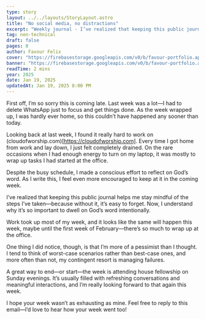 ```yaml
---
type: story
layout: ../../layouts/StoryLayout.astro
title: "No social media, no distractions"
excerpt: "Weekly journal - I’ve realized that keeping this public journal helps me stay mindful of the steps I’ve taken—because without it, it’s easy to forget."
tag: non-technical
draft: false
pages: 0
author: Favour Felix
cover: "https://firebasestorage.googleapis.com/v0/b/favour-portfolio.appspot.com/o/stories%2Fno-social-media.jpg?alt=media&token=dbb32fe2-d517-44fb-9290-1636db548978"
banner: "https://firebasestorage.googleapis.com/v0/b/favour-portfolio.appspot.com/o/stories%2Fno-social-media.jpg?alt=media&token=dbb32fe2-d517-44fb-9290-1636db548978"
readTime: 2 mins
year: 2025
date: Jan 19, 2025
updatedAt: Jan 19, 2025 8:00 PM
---
```


First off, I’m so sorry this is coming late. Last week was a lot—I had to delete WhatsApp just to focus and get things done. As the week wrapped up, I was hardly ever home, so this couldn’t have happened any sooner than today.

Looking back at last week, I found it really hard to work on (cloudofworship.com)[https://cloudofworship.com]. Every time I got home from work and lay down, I just felt completely drained. On the rare occasions when I had enough energy to turn on my laptop, it was mostly to wrap up tasks I had started at the office.

Despite the busy schedule, I made a conscious effort to reflect on God’s word. As I write this, I feel even more encouraged to keep at it in the coming week. 

I’ve realized that keeping this public journal helps me stay mindful of the steps I’ve taken—because without it, it’s easy to forget. Now, I understand why it’s so important to dwell on God’s word intentionally.

Work took up most of my week, and it looks like the same will happen this week, maybe until the first week of February—there’s so much to wrap up at the office. 

One thing I did notice, though, is that I’m more of a pessimist than I thought. I tend to think of worst-case scenarios rather than best-case ones, and more often than not, my contingent resort is managing failures.

A great way to end—or start—the week is attending house fellowship on Sunday evenings. It’s usually filled with refreshing conversations and meaningful interactions, and I’m really looking forward to that again this week.

I hope your week wasn’t as exhausting as mine. Feel free to reply to this email—I’d love to hear how your week went too!
